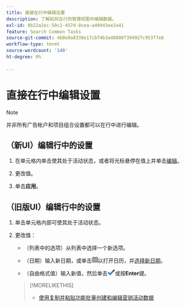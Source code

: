 ```yaml
---
title: 直接在行中编辑设置
description: 了解如何在行的管理视图中编辑数据。
exl-id: 0b22a2ec-50c2-457d-8cea-a40943ee2a41
feature: Search Common Tasks
source-git-commit: 4b8e0a8338e17cbf4b3a48808f39492fc953f7e6
workflow-type: tm+mt
source-wordcount: '140'
ht-degree: 0%

---
```


# 直接在行中编辑设置

>[!NOTE]
>
>并非所有广告帐户和项目组合设置都可以在行中进行编辑。

## （新UI）编辑行中的设置

1. 在单元格内单击使其处于活动状态，或者将光标悬停在值上并单击[编辑](/help/search-social-commerce/assets/edit-new.png "编辑")。

1. 更改值。

1. 单击&#x200B;**应用**。

<!--
1. Change the value:

   * (Options in a list) Select a new option from the list.
   
   * (Dates) Enter a new date, or click ![Calendar](/help/search-social-commerce/assets/calendar.png "Calendar") to open the calendar and [select a new date](/help/search-social-commerce/common-tasks/navigation-editing-selection/calendar.md).
   
   * (Free-form values) Enter a new value.
-->

## （旧版UI）编辑行中的设置

1. 单击单元格内部可使其处于活动状态。

1. 更改值：

   * （列表中的选项）从列表中选择一个新选项。

   * （日期）输入新日期，或单击![日历](/help/search-social-commerce/assets/calendar.png "日历")以打开日历，并[选择新日期](/help/search-social-commerce/common-tasks/navigation-editing-selection/calendar.md)。

   * （自由格式值）输入新值，然后单击![保存](/help/search-social-commerce/assets/select.png "保存")或按&#x200B;**Enter**&#x200B;键。

   >[!MORELIKETHIS]
   >
   >* [使用复制并粘贴功能批量创建和编辑营销活动数据](/help/search-social-commerce/campaign-management/campaigns/copy-paste.md)
